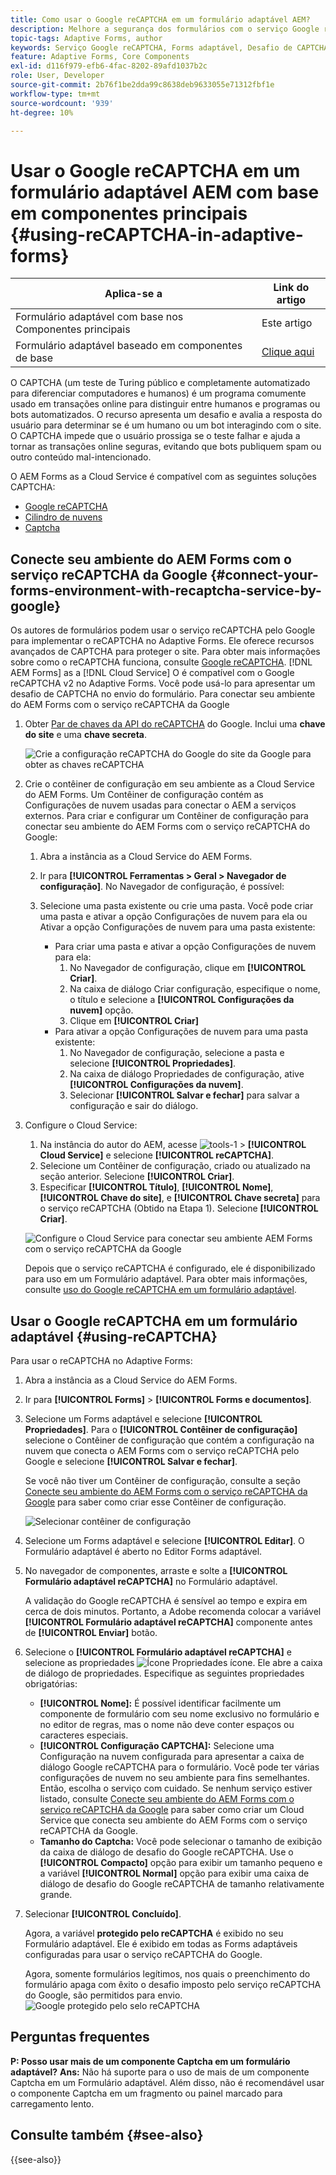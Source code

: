 ```yaml
---
title: Como usar o Google reCAPTCHA em um formulário adaptável AEM?
description: Melhore a segurança dos formulários com o serviço Google reCAPTCHA sem esforço. Guia passo a passo no interior.
topic-tags: Adaptive Forms, author
keywords: Serviço Google reCAPTCHA, Forms adaptável, Desafio de CAPTCHA, Prevenção de bot, Componentes principais, Segurança de envio de formulário, Prevenção de spam de formulário
feature: Adaptive Forms, Core Components
exl-id: d116f979-efb6-4fac-8202-89afd1037b2c
role: User, Developer
source-git-commit: 2b76f1be2dda99c8638deb9633055e71312fbf1e
workflow-type: tm+mt
source-wordcount: '939'
ht-degree: 10%

---
```


# Usar o Google reCAPTCHA em um formulário adaptável AEM com base em componentes principais {#using-reCAPTCHA-in-adaptive-forms}

| Aplica-se a | Link do artigo |
| -------- | ---------------------------- |
| Formulário adaptável com base nos Componentes principais | Este artigo |
| Formulário adaptável baseado em componentes de base | [Clique aqui](/help/forms/captcha-adaptive-forms.md) |

O CAPTCHA (um teste de Turing público e completamente automatizado para diferenciar computadores e humanos) é um programa comumente usado em transações online para distinguir entre humanos e programas ou bots automatizados. O recurso apresenta um desafio e avalia a resposta do usuário para determinar se é um humano ou um bot interagindo com o site. O CAPTCHA impede que o usuário prossiga se o teste falhar e ajuda a tornar as transações online seguras, evitando que bots publiquem spam ou outro conteúdo mal-intencionado.

O AEM Forms as a Cloud Service é compatível com as seguintes soluções CAPTCHA:

* [Google reCAPTCHA](#connect-your-aem-forms-environment-with-recaptcha-service-by-google)
* [Cilindro de nuvens](/help/forms/integrate-adaptive-forms-turnstile-core-components.md)
* [Captcha](/help/forms/integrate-adaptive-forms-hcaptcha-core-components.md)


## Conecte seu ambiente do AEM Forms com o serviço reCAPTCHA da Google {#connect-your-forms-environment-with-recaptcha-service-by-google}

Os autores de formulários podem usar o serviço reCAPTCHA pelo Google para implementar o reCAPTCHA no Adaptive Forms. Ele oferece recursos avançados de CAPTCHA para proteger o site. Para obter mais informações sobre como o reCAPTCHA funciona, consulte [Google reCAPTCHA](https://developers.google.com/recaptcha/). [!DNL AEM Forms] as a [!DNL Cloud Service] O é compatível com o Google reCAPTCHA v2 no Adaptive Forms. Você pode usá-lo para apresentar um desafio de CAPTCHA no envio do formulário. Para conectar seu ambiente do AEM Forms com o serviço reCAPTCHA da Google

1. Obter [Par de chaves da API do reCAPTCHA](https://www.google.com/recaptcha/admin) do Google. Inclui uma **chave do site** e uma **chave secreta**.

   ![Crie a configuração reCAPTCHA do Google do site da Google para obter as chaves reCAPTCHA](/help/forms/assets/google-captcha.gif)
1. Crie o contêiner de configuração em seu ambiente as a Cloud Service do AEM Forms. Um Contêiner de configuração contém as Configurações de nuvem usadas para conectar o AEM a serviços externos. Para criar e configurar um Contêiner de configuração para conectar seu ambiente do AEM Forms com o serviço reCAPTCHA do Google:
   1. Abra a instância as a Cloud Service do AEM Forms.
   1. Ir para **[!UICONTROL Ferramentas > Geral > Navegador de configuração]**. No Navegador de configuração, é possível:
   1. Selecione uma pasta existente ou crie uma pasta. Você pode criar uma pasta e ativar a opção Configurações de nuvem para ela ou Ativar a opção Configurações de nuvem para uma pasta existente:

      * Para criar uma pasta e ativar a opção Configurações de nuvem para ela:
         1. No Navegador de configuração, clique em **[!UICONTROL Criar]**.
         1. Na caixa de diálogo Criar configuração, especifique o nome, o título e selecione a **[!UICONTROL Configurações da nuvem]** opção.
         1. Clique em **[!UICONTROL Criar]**
      * Para ativar a opção Configurações de nuvem para uma pasta existente:
         1. No Navegador de configuração, selecione a pasta e selecione **[!UICONTROL Propriedades]**.
         1. Na caixa de diálogo Propriedades de configuração, ative **[!UICONTROL Configurações da nuvem]**.
         1. Selecionar **[!UICONTROL Salvar e fechar]** para salvar a configuração e sair do diálogo.

1. Configure o Cloud Service:
   1. Na instância do autor do AEM, acesse ![tools-1](assets/tools-1.png) > **[!UICONTROL Cloud Service]** e selecione **[!UICONTROL reCAPTCHA]**.
   1. Selecione um Contêiner de configuração, criado ou atualizado na seção anterior. Selecione **[!UICONTROL Criar]**.
   1. Especificar **[!UICONTROL Título]**, **[!UICONTROL Nome]**, **[!UICONTROL Chave do site]**, e **[!UICONTROL Chave secreta]** para o serviço reCAPTCHA (Obtido na Etapa 1). Selecione **[!UICONTROL Criar]**.

   ![Configure o Cloud Service para conectar seu ambiente AEM Forms com o serviço reCAPTCHA da Google](/help/forms/assets/captcha-configuration.gif)

   Depois que o serviço reCAPTCHA é configurado, ele é disponibilizado para uso em um Formulário adaptável. Para obter mais informações, consulte [uso do Google reCAPTCHA em um formulário adaptável](#using-reCAPTCHA).

## Usar o Google reCAPTCHA em um formulário adaptável {#using-reCAPTCHA}

Para usar o reCAPTCHA no Adaptive Forms:

1. Abra a instância as a Cloud Service do AEM Forms.
1. Ir para **[!UICONTROL Forms]** > **[!UICONTROL Forms e documentos]**.
1. Selecione um Forms adaptável e selecione **[!UICONTROL Propriedades]**. Para o **[!UICONTROL Contêiner de configuração]** selecione o Contêiner de configuração que contém a configuração na nuvem que conecta o AEM Forms com o serviço reCAPTCHA pelo Google e selecione **[!UICONTROL Salvar e fechar]**.

   Se você não tiver um Contêiner de configuração, consulte a seção [Conecte seu ambiente do AEM Forms com o serviço reCAPTCHA da Google](#connect-your-forms-environment-with-recaptcha-service-by-google) para saber como criar esse Contêiner de configuração.

   ![Selecionar contêiner de configuração](/help/forms/assets/captcha-properties.png)

1. Selecione um Forms adaptável e selecione **[!UICONTROL Editar]**. O Formulário adaptável é aberto no Editor Forms adaptável.
1. No navegador de componentes, arraste e solte a **[!UICONTROL Formulário adaptável reCAPTCHA]** no Formulário adaptável.

   A validação do Google reCAPTCHA é sensível ao tempo e expira em cerca de dois minutos. Portanto, a Adobe recomenda colocar a variável **[!UICONTROL Formulário adaptável reCAPTCHA]** componente antes de **[!UICONTROL Enviar]** botão.

1. Selecione o **[!UICONTROL Formulário adaptável reCAPTCHA]** e selecione as propriedades ![Ícone Propriedades](assets/configure-icon.svg) ícone. Ele abre a caixa de diálogo de propriedades. Especifique as seguintes propriedades obrigatórias:
   * **[!UICONTROL Nome]:** É possível identificar facilmente um componente de formulário com seu nome exclusivo no formulário e no editor de regras, mas o nome não deve conter espaços ou caracteres especiais.
   * **[!UICONTROL Configuração CAPTCHA]:** Selecione uma Configuração na nuvem configurada para apresentar a caixa de diálogo Google reCAPTCHA para o formulário. Você pode ter várias configurações de nuvem no seu ambiente para fins semelhantes. Então, escolha o serviço com cuidado. Se nenhum serviço estiver listado, consulte [Conecte seu ambiente do AEM Forms com o serviço reCAPTCHA da Google](#connect-your-forms-environment-with-recaptcha-service-by-google) para saber como criar um Cloud Service que conecta seu ambiente do AEM Forms com o serviço reCAPTCHA da Google.
   * **Tamanho do Captcha:** Você pode selecionar o tamanho de exibição da caixa de diálogo de desafio do Google reCAPTCHA. Use o **[!UICONTROL Compacto]** opção para exibir um tamanho pequeno e a variável **[!UICONTROL Normal]** opção para exibir uma caixa de diálogo de desafio do Google reCAPTCHA de tamanho relativamente grande.

1. Selecionar **[!UICONTROL Concluído]**.

   Agora, a variável **protegido pelo reCAPTCHA** é exibido no seu Formulário adaptável. Ele é exibido em todas as Forms adaptáveis configuradas para usar o serviço reCAPTCHA do Google.

   Agora, somente formulários legítimos, nos quais o preenchimento do formulário apaga com êxito o desafio imposto pelo serviço reCAPTCHA do Google, são permitidos para envio.
   ![Google protegido pelo selo reCAPTCHA](/help/forms/assets/google-recaptcha-v2.png)

<!--
### Show or hide CAPTCHA component based on rules {#show-hide-captcha}

You can select to show or hide the CAPTCHA component based on rules that you apply on a component in an Adaptive Form. Select the component, select ![edit rules](assets/edit-rules-icon.svg), and select **[!UICONTROL Create]** to create a rule. For more information on creating rules, see [Rule Editor](rule-editor.md).

For example, the CAPTCHA component must display in an Adaptive Form only if the Currency Value field in the form has a value of more than 25000.

Select the **[!UICONTROL Currency Value]** field in the form and create the following rules:

![Show or hide rules](assets/rules-show-hide-captcha.png)

   >[!NOTE]
   >
   > When you select a reCAPTCHA v2 configuration and the size is set to [!UICONTROL Invisible], the show/hide option remains disabled.

   -->

## Perguntas frequentes

**P: Posso usar mais de um componente Captcha em um formulário adaptável?**
**Ans:** Não há suporte para o uso de mais de um componente Captcha em um Formulário adaptável. Além disso, não é recomendável usar o componente Captcha em um fragmento ou painel marcado para carregamento lento.

## Consulte também {#see-also}

{{see-also}}